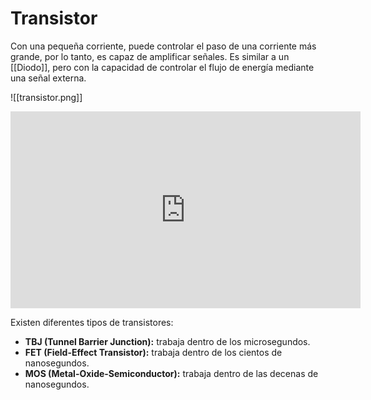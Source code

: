 # Transistor
Con una pequeña corriente, puede controlar el paso de una corriente más grande, por lo tanto, es capaz de amplificar señales. Es similar a un [[Diodo]], pero con la capacidad de controlar el flujo de energía mediante una señal externa.

![[transistor.png]]

<iframe width="560" height="315" src="https://www.youtube.com/embed/zh7PeHAZRLY?si=3ANvhjRJXoYrdn_H" title="YouTube video player" frameborder="0" allow="accelerometer; autoplay; clipboard-write; encrypted-media; gyroscope; picture-in-picture; web-share" referrerpolicy="strict-origin-when-cross-origin" allowfullscreen></iframe>

Existen diferentes tipos de transistores:
- **TBJ (Tunnel Barrier Junction):** trabaja dentro de los microsegundos.
- **FET (Field-Effect Transistor):** trabaja dentro de los cientos de nanosegundos.
- **MOS (Metal-Oxide-Semiconductor):** trabaja dentro de las decenas de nanosegundos.